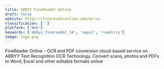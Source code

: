 ```yaml
---
title: ABBYY FineReader Online
draft: false 
website: https://finereaderonline.com/en-us
classification: ['']
platform: ['Web']
keywords: ['abbyy_finereader_14', 'naps2', 'readiris']
image: logo.png
---
```

FineReader Online - OCR and PDF conversion сloud-based service on ABBYY Text Recognition OCR Technology. Convert scans, photos and PDFs to Word, Excel and other editable formats online